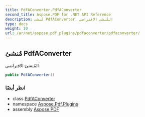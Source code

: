 ```yaml
---
title: PdfAConverter.PdfAConverter
second_title: Aspose.PDF for .NET API Reference
description: مُنشئ PdfAConverter. المُنشئ الافتراضي
type: docs
weight: 10
url: /ar/net/aspose.pdf.plugins/pdfaconverter/pdfaconverter/
---
```

## مُنشئ PdfAConverter

المُنشئ الافتراضي.

```csharp
public PdfAConverter()
```

### انظر أيضًا

* class [PdfAConverter](../)
* namespace [Aspose.Pdf.Plugins](../../../aspose.pdf.plugins/)
* assembly [Aspose.PDF](../../../)